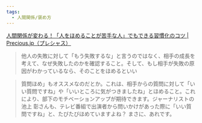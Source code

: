 ```yaml
---
tags:
  - 人間関係/褒め方
---
```

[人間関係が変わる！「人をほめることが苦手な人」でもできる習慣化のコツ | Precious.jp（プレシャス）](https://precious.jp/articles/-/3518)

>他人の失敗に対して「もう失敗するな」と言うのではなく、相手の成長を考えて、なぜ失敗したのかを確認すること。そして、もし相手が失敗の原因がわかっているなら、そのことをほめるといい

>質問ほめ」もオススメなのだとか。これは、相手からの質問に対して「いい質問ですね」や「いいところに気がつきましたね」とほめること。これにより、部下のモチベーションアップが期待できます。ジャーナリストの池上 彰さんも、テレビ番組で出演者から問いかけがあった際に「いい質問ですね」と、たびたびほめていますよね？ まさに、あれです。

